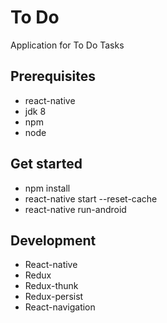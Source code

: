 # To Do

Application for To Do Tasks

## Prerequisites

- react-native
- jdk 8
- npm
- node

## Get started

- npm install
- react-native start --reset-cache
- react-native run-android

## Development

- React-native
- Redux
- Redux-thunk
- Redux-persist
- React-navigation

